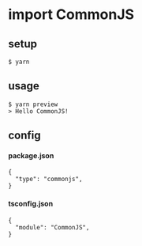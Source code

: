# import CommonJS

## setup

```
$ yarn
```

## usage

```
$ yarn preview
> Hello CommonJS!
```

## config

#### package.json

```JSON5
{
  "type": "commonjs",
}
```

#### tsconfig.json

```JSON5
{
  "module": "CommonJS",
}
```
